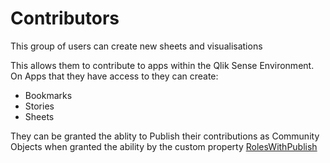 # Contributors

This group of users can create new sheets and visualisations

This allows them to contribute to apps within the Qlik Sense Environment.
On Apps that they have access to they can create:
  - Bookmarks
  - Stories
  - Sheets

They can be granted the ablity to Publish their contributions as Community Objects when granted the ability by the custom property [RolesWithPublish](../CustomProperties/RolesWithPublish.md)
